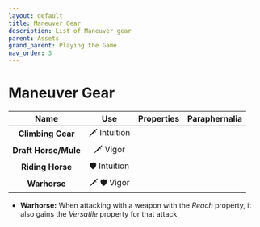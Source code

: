 ```yaml
---
layout: default
title: Maneuver Gear
description: List of Maneuver gear
parent: Assets
grand_parent: Playing the Game
nav_order: 3
---
```


# Maneuver Gear

|         Name         |     Use      | Properties | Paraphernalia |
|:--------------------:|:------------:|:----------:|:-------------:|
|  **Climbing Gear**   | 🗡 Intuition |            |               |
| **Draft Horse/Mule** |   🗡 Vigor   |            |               |
|   **Riding Horse**   | 🛡 Intuition |            |               |
|     **Warhorse**     | 🗡 🛡 Vigor  |            |               |

- **Warhorse:** When attacking with a weapon with the _Reach_ property, it also gains the _Versatile_ property for that attack
